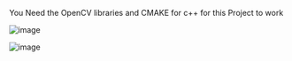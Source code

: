 You Need the OpenCV libraries and CMAKE for c++ for this Project to work

![image](https://github.com/AngusRWu/Otsu/assets/72529469/6e6ef306-57d5-4d9e-931c-7262b28985b8)

![image](https://github.com/AngusRWu/Otsu/assets/72529469/9baf179e-d956-4118-857f-10e26bb2c1e7)
